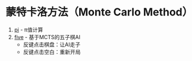 # 蒙特卡洛方法（Monte Carlo Method）

 1. [pi](pi) - π值计算
 2. [five](five) - 基于MCTS的五子棋AI
    - 反键点击棋盘：让AI走子
    - 反键点击空白：重新开局
